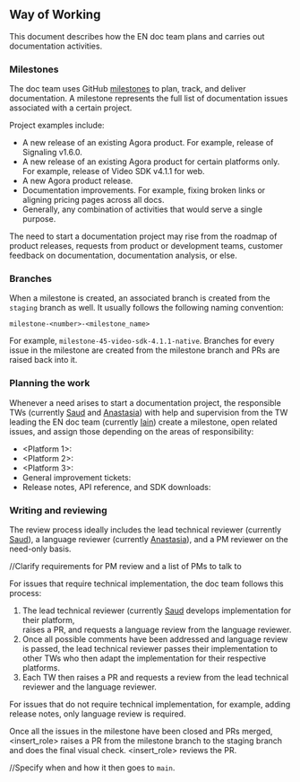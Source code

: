 
## Way of Working

This document describes how the EN doc team plans and carries out 
documentation activities. 

### Milestones 

The doc team uses GitHub [milestones](https://docs.github.com/en/issues/using-labels-and-milestones-to-track-work/about-milestones) 
to plan, track, and deliver documentation. A milestone represents the full list of documentation issues 
associated with a certain project. 

Project examples include: 

* A new release of an existing Agora product. For example, release of Signaling v1.6.0.
* A new release of an existing Agora product for certain platforms only. For example, release of Video SDK v4.1.1 for web.
* A new Agora product release. 
* Documentation improvements. For example, fixing broken links or aligning pricing pages across all docs.
* Generally, any combination of activities that would serve a single purpose. 

The need to start a documentation project may rise from the roadmap of product releases, requests from product or 
development teams, customer feedback on documentation, documentation analysis, or else. 

### Branches

When a milestone is created, an associated branch is created from the `staging` branch as well. 
It usually follows the following naming convention: 

`milestone-<number>-<milestone_name>`

For example, `milestone-45-video-sdk-4.1.1-native`. Branches for every issue in the milestone are created from 
the milestone branch and PRs are raised back into it. 

### Planning the work

Whenever a need arises to start a documentation project, the responsible TWs (currently [Saud](https://github.com/saudsami) and 
[Anastasia](https://github.com/atovpeko)) with help and supervision from the TW leading the EN doc team 
(currently [Iain](https://github.com/billy-the-fish)) create a milestone, open related issues, and assign those depending 
on the areas of responsibility:

* <Platform 1>: <Name>
* <Platform 2>: <Name>
* <Platform 3>: <Name>
* General improvement tickets: <Name>
* Release notes, API reference, and SDK downloads: <Name>

### Writing and reviewing 

The review process ideally includes the lead technical reviewer (currently [Saud](https://github.com/saudsami)), 
a language reviewer (currently [Anastasia](https://github.com/atovpeko)), and a PM reviewer on the need-only basis.

//Clarify requirements for PM review and a list of PMs to talk to 

For issues that require technical implementation, the doc team follows this process:

1. The lead technical reviewer (currently [Saud](https://github.com/saudsami) develops implementation for their platform,  
   raises a PR, and requests a language review from the language reviewer.  
2. Once all possible comments have been addressed and language review is passed, the lead technical reviewer passes 
   their implementation to other TWs who then adapt the implementation for their respective platforms. 
3. Each TW then raises a PR and requests a review from the lead technical reviewer and the language reviewer. 

For issues that do not require technical implementation, for example, adding release notes, only language review is required. 

Once all the issues in the milestone have been closed and PRs merged, <insert_role> raises a PR from the milestone branch 
to the staging branch and does the final visual check. <insert_role> reviews the PR. 

//Specify when and how it then goes to `main`.










